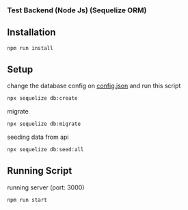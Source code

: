 ### Test Backend (Node Js) (Sequelize ORM)

## Installation 
```bash
npm run install
```

## Setup

change the database config on [config.json](https://github.com/Nacho7S/62teknologi-backend-test-Fairis-Nabil-Ansana/blob/main/config/config.json) and run this script
```bash
npx sequelize db:create
```

migrate 
```bash
npx sequelize db:migrate
```

seeding data from api
```bash
npx sequelize db:seed:all
```

## Running Script 
running server (port: 3000)
```bash
npm run start
```
